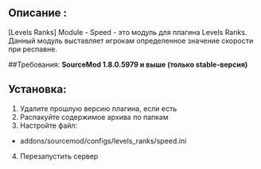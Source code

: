 ## Описание :

[Levels Ranks] Module - Speed - это модуль для плагина Levels Ranks. Данный модуль выставляет игрокам определенное значение скорости при респавне.​

##Требования:
**SourceMod 1.8.0.5979 и выше (только stable-версия)**

## Установка:
1) Удалите прошлую версию плагина, если есть
2) Распакуйте содержимое архива по папкам
3) Настройте файл:
- addons/sourcemod/configs/levels_ranks/speed.ini​
4) Перезапустить сервер
